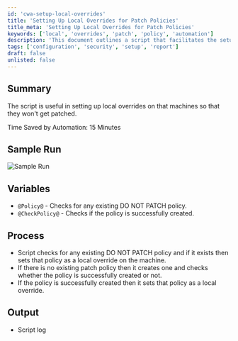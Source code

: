```yaml
---
id: 'cwa-setup-local-overrides'
title: 'Setting Up Local Overrides for Patch Policies'
title_meta: 'Setting Up Local Overrides for Patch Policies'
keywords: ['local', 'overrides', 'patch', 'policy', 'automation']
description: 'This document outlines a script that facilitates the setup of local overrides on machines to prevent them from being patched. It details the process of checking for existing policies, creating new ones if necessary, and logging the actions taken. The script aims to save time by automating the management of patch policies.'
tags: ['configuration', 'security', 'setup', 'report']
draft: false
unlisted: false
---
```

## Summary

The script is useful in setting up local overrides on that machines so that they won't get patched.

Time Saved by Automation: 15 Minutes

## Sample Run

![Sample Run](5078775/docs/8032199/images/11181140)

## Variables

- `@Policy@` - Checks for any existing DO NOT PATCH policy.
- `@CheckPolicy@` - Checks if the policy is successfully created.

## Process

- Script checks for any existing DO NOT PATCH policy and if it exists then sets that policy as a local override on the machine.
- If there is no existing patch policy then it creates one and checks whether the policy is successfully created or not.
- If the policy is successfully created then it sets that policy as a local override.

## Output

- Script log


